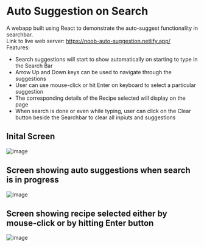 # Auto Suggestion on Search
A webapp built using React to demonstrate the auto-suggest functionality in searchbar.  
Link to live web server: https://noob-auto-suggestion.netlify.app/  
Features:  
- Search suggestions will start to show automatically on starting to type in the Search Bar
- Arrow Up and Down keys can be used to navigate through the suggestions
- User can use mouse-click or hit Enter on keyboard to select a particular suggestion
- The corresponding details of the Recipe selected will display on the page
- When search is done or even while typing, user can click on the Clear button beside the Searchbar to clear all inpiuts and suggestions

## Inital Screen
![image](https://github.com/user-attachments/assets/07ee2856-8fc0-46de-9965-eb191c2a522c)

## Screen showing auto suggestions when search is in progress
![image](https://github.com/user-attachments/assets/5e94659a-a993-485c-8748-9c6a75f8bcd1)

## Screen showing recipe selected either by mouse-click or by hitting Enter button
![image](https://github.com/user-attachments/assets/864a4b6e-1a5e-4439-9fd7-f2cde4d472cb)
